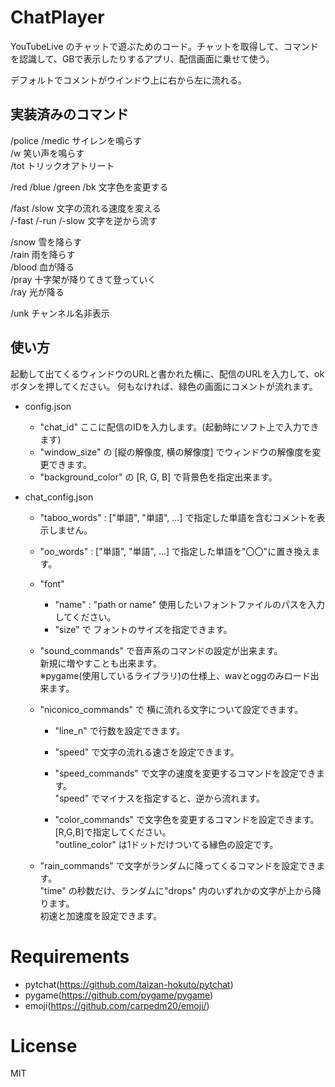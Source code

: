 # ChatPlayer
YouTubeLive のチャットで遊ぶためのコード。チャットを取得して、コマンドを認識して、GBで表示したりするアプリ、配信画面に乗せて使う。

デフォルトでコメントがウインドウ上に右から左に流れる。

## 実装済みのコマンド
/police /medic サイレンを鳴らす\
/w 笑い声を鳴らす\
/tot トリックオアトリート

/red /blue /green /bk 文字色を変更する

/fast /slow 文字の流れる速度を変える \
/-fast /-run /-slow 文字を逆から流す

/snow 雪を降らす \
/rain 雨を降らす \
/blood 血が降る \
/pray 十字架が降りてきて登っていく \
/ray 光が降る

/unk チャンネル名非表示

## 使い方
起動して出てくるウィンドウのURLと書かれた横に、配信のURLを入力して、okボタンを押してください。
何もなければ、緑色の画面にコメントが流れます。

- config.json
    - "chat_id" ここに配信のIDを入力します。(起動時にソフト上で入力できます)
	- "window_size" の [縦の解像度, 横の解像度] でウィンドウの解像度を変更できます。
	- "background_color" の [R, G, B] で背景色を指定出来ます。

- chat_config.json
	- "taboo_words" : ["単語", "単語", ...] で指定した単語を含むコメントを表示しません。

	- "oo_words" : ["単語", "単語", ...] で指定した単語を"〇〇"に置き換えます。

	- "font"
		- "name" : "path or name" 使用したいフォントファイルのパスを入力してください。
		- "size" で フォントのサイズを指定できます。

	- "sound_commands" で音声系のコマンドの設定が出来ます。\
	    新規に増やすことも出来ます。\
	    ※pygame(使用しているライブラリ)の仕様上、wavとoggのみロード出来ます。

	- "niconico_commands" で 横に流れる文字について設定できます。
		- "line_n" で行数を設定できます。
		- "speed" で文字の流れる速さを設定できます。

		- "speed_commands" で文字の速度を変更するコマンドを設定できます。\
		    "speed" でマイナスを指定すると、逆から流れます。

		- "color_commands" で文字色を変更するコマンドを設定できます。\
			[R,G,B]で指定してください。\
			"outline_color" は1ドットだけついてる縁色の設定です。

	- "rain_commands" で文字がランダムに降ってくるコマンドを設定できます。\
		"time" の秒数だけ、ランダムに"drops" 内のいずれかの文字が上から降ります。\
		初速と加速度を設定できます。

# Requirements
- pytchat(https://github.com/taizan-hokuto/pytchat)
- pygame(https://github.com/pygame/pygame)
- emoji(https://github.com/carpedm20/emoji/)

# License
MIT